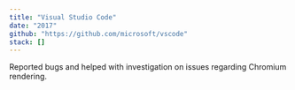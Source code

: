 ```yaml
---
title: "Visual Studio Code"
date: "2017"
github: "https://github.com/microsoft/vscode"
stack: []
---
```


Reported bugs and helped with investigation on issues regarding Chromium rendering.
